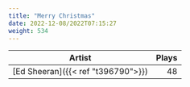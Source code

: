 ```yaml
---
title: "Merry Christmas"
date: 2022-12-08/2022T07:15:27
weight: 534
---
```




 Artist | Plays 
----- | -----:
[Ed Sheeran]({{< ref "t396790">}}) | 48
